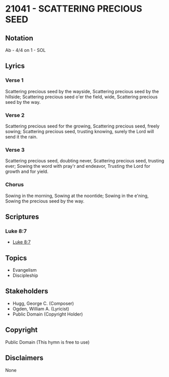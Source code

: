# 21041 - SCATTERING PRECIOUS SEED

## Notation

Ab - 4/4 on 1 - SOL

## Lyrics

### Verse 1

Scattering precious seed by the wayside, Scattering precious seed by the hillside; Scattering precious seed o'er the field, wide, Scattering precious seed by the way.

### Verse 2

Scattering precious seed for the growing, Scattering precious seed, freely sowing; Scattering precious seed, trusting knowing, surely the Lord will send it the rain.

### Verse 3

Scattering precious seed, doubting never, Scattering precious seed, trusting ever; Sowing the word with pray'r and endeavor, Trusting the Lord for growth and for yield.

### Chorus

Sowing in the morning, Sowing at the noontide; Sowing in the e'ning, Sowing the precious seed by the way.


## Scriptures

### Luke 8:7

- [Luke 8:7](https://www.biblegateway.com/passage/?search=Luke%208%3A7)


## Topics

- Evangelism
- Discipleship

## Stakeholders

- Hugg, George C. (Composer)
- Ogden, William A. (Lyricist)
- Public Domain (Copyright Holder)

## Copyright

Public Domain
(This hymn is free to use)

## Disclaimers

None

